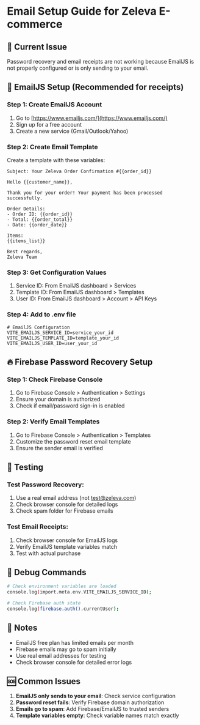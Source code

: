 # Email Setup Guide for Zeleva E-commerce

## 🚨 Current Issue
Password recovery and email receipts are not working because EmailJS is not properly configured or is only sending to your email.

## 📧 EmailJS Setup (Recommended for receipts)

### Step 1: Create EmailJS Account
1. Go to [https://www.emailjs.com/](https://www.emailjs.com/)
2. Sign up for a free account
3. Create a new service (Gmail/Outlook/Yahoo)

### Step 2: Create Email Template
Create a template with these variables:
```
Subject: Your Zeleva Order Confirmation #{{order_id}}

Hello {{customer_name}},

Thank you for your order! Your payment has been processed successfully.

Order Details:
- Order ID: {{order_id}}
- Total: {{order_total}}
- Date: {{order_date}}

Items:
{{items_list}}

Best regards,
Zeleva Team
```

### Step 3: Get Configuration Values
1. Service ID: From EmailJS dashboard > Services
2. Template ID: From EmailJS dashboard > Templates
3. User ID: From EmailJS dashboard > Account > API Keys

### Step 4: Add to .env file
```env
# EmailJS Configuration
VITE_EMAILJS_SERVICE_ID=service_your_id
VITE_EMAILJS_TEMPLATE_ID=template_your_id
VITE_EMAILJS_USER_ID=user_your_id
```

## 🔥 Firebase Password Recovery Setup

### Step 1: Check Firebase Console
1. Go to Firebase Console > Authentication > Settings
2. Ensure your domain is authorized
3. Check if email/password sign-in is enabled

### Step 2: Verify Email Templates
1. Go to Firebase Console > Authentication > Templates
2. Customize the password reset email template
3. Ensure the sender email is verified

## 🧪 Testing

### Test Password Recovery:
1. Use a real email address (not test@zeleva.com)
2. Check browser console for detailed logs
3. Check spam folder for Firebase emails

### Test Email Receipts:
1. Check browser console for EmailJS logs
2. Verify EmailJS template variables match
3. Test with actual purchase

## 🔧 Debug Commands

```bash
# Check environment variables are loaded
console.log(import.meta.env.VITE_EMAILJS_SERVICE_ID);

# Check Firebase auth state
console.log(firebase.auth().currentUser);
```

## 📝 Notes
- EmailJS free plan has limited emails per month
- Firebase emails may go to spam initially
- Use real email addresses for testing
- Check browser console for detailed error logs

## 🆘 Common Issues

1. **EmailJS only sends to your email**: Check service configuration
2. **Password reset fails**: Verify Firebase domain authorization
3. **Emails go to spam**: Add Firebase/EmailJS to trusted senders
4. **Template variables empty**: Check variable names match exactly 